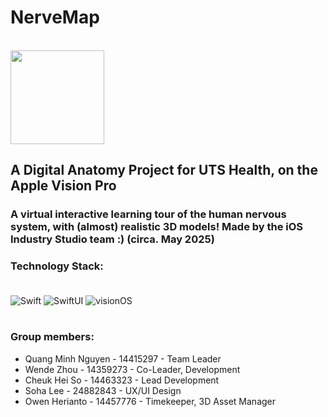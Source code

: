 #  NerveMap
 <br> <img src=https://github.com/user-attachments/assets/4f983ac1-5f96-429d-bcfc-f5e89879af5f width="150" height="150">
## A Digital Anatomy Project for UTS Health, on the Apple Vision Pro
### A virtual interactive learning tour of the human nervous system, with (almost) realistic 3D models! Made by the iOS Industry Studio team :) (circa. May 2025)


### Technology Stack: <br><br>
![Swift](https://img.shields.io/badge/swift-F54A2A?style=for-the-badge&logo=swift&logoColor=white)
![SwiftUI](https://img.shields.io/badge/SwiftUI-blue?style=for-the-badge&logo=Swift&logoColor=FFFFFF) 
![visionOS](https://img.shields.io/badge/visionOS-000000?style=for-the-badge&logo=apple&logoColor=white)<br><br>

### Group members:
- Quang Minh Nguyen - 14415297 - Team Leader
- Wende Zhou - 14359273 - Co-Leader, Development
- Cheuk Hei So - 14463323 - Lead Development
- Soha Lee - 24882843 - UX/UI Design
- Owen Herianto - 14457776 - Timekeeper, 3D Asset Manager


